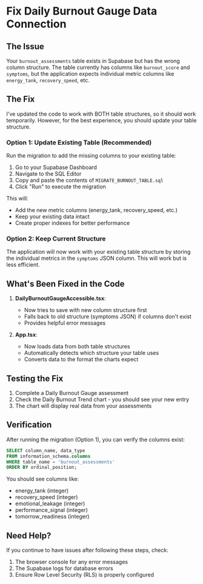 # Fix Daily Burnout Gauge Data Connection

## The Issue

Your `burnout_assessments` table exists in Supabase but has the wrong column structure. The table currently has columns like `burnout_score` and `symptoms`, but the application expects individual metric columns like `energy_tank`, `recovery_speed`, etc.

## The Fix

I've updated the code to work with BOTH table structures, so it should work temporarily. However, for the best experience, you should update your table structure.

### Option 1: Update Existing Table (Recommended)

Run the migration to add the missing columns to your existing table:

1. Go to your Supabase Dashboard
2. Navigate to the SQL Editor
3. Copy and paste the contents of `MIGRATE_BURNOUT_TABLE.sql`
4. Click "Run" to execute the migration

This will:

- Add the new metric columns (energy_tank, recovery_speed, etc.)
- Keep your existing data intact
- Create proper indexes for better performance

### Option 2: Keep Current Structure

The application will now work with your existing table structure by storing the individual metrics in the `symptoms` JSON column. This will work but is less efficient.

## What's Been Fixed in the Code

1. **DailyBurnoutGaugeAccessible.tsx**:
   - Now tries to save with new column structure first
   - Falls back to old structure (symptoms JSON) if columns don't exist
   - Provides helpful error messages

2. **App.tsx**:
   - Now loads data from both table structures
   - Automatically detects which structure your table uses
   - Converts data to the format the charts expect

## Testing the Fix

1. Complete a Daily Burnout Gauge assessment
2. Check the Daily Burnout Trend chart - you should see your new entry
3. The chart will display real data from your assessments

## Verification

After running the migration (Option 1), you can verify the columns exist:

```sql
SELECT column_name, data_type
FROM information_schema.columns
WHERE table_name = 'burnout_assessments'
ORDER BY ordinal_position;
```

You should see columns like:

- energy_tank (integer)
- recovery_speed (integer)
- emotional_leakage (integer)
- performance_signal (integer)
- tomorrow_readiness (integer)

## Need Help?

If you continue to have issues after following these steps, check:

1. The browser console for any error messages
2. The Supabase logs for database errors
3. Ensure Row Level Security (RLS) is properly configured

